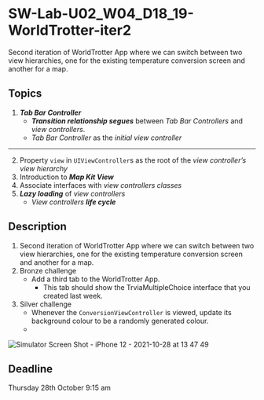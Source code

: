 # SW-Lab-U02_W04_D18_19-WorldTrotter-iter2
Second iteration of WorldTrotter App where we can switch between two view hierarchies, one for the existing temperature conversion screen and another for a map.

## Topics
1. **_Tab Bar Controller_**
   - _**Transition relationship segues**_ between _Tab Bar Controllers_ and _view controllers_. 
   - _Tab Bar Controller_ as the _initial view controller_
---
2. Property `view` in `UIViewController`s as the root of the _view controller’s view hierarchy_
3. Introduction to **_Map Kit View_**
4. Associate interfaces with _view controllers classes_
5. _**Lazy loading**_ of _view controllers_
   - _View controllers_ **_life cycle_**


 ## Description
1. Second iteration of WorldTrotter App where we can switch between two view hierarchies, one for the existing temperature conversion screen and another for a map.
2. Bronze challenge
   - Add a third tab to the WorldTrotter App. 
      - This tab should show the TrviaMultipleChoice interface that you created last week.
3. Silver challenge
   - Whenever the `ConversionViewController` is viewed, update its background colour to be a randomly generated colour.
   - 
![Simulator Screen Shot - iPhone 12 - 2021-10-28 at 13 47 49](https://user-images.githubusercontent.com/91871856/139242281-68292503-b174-4475-80e0-1afd80d87bd4.png)



## Deadline 
Thursday 28th October 9:15 am
